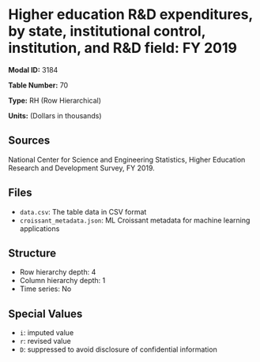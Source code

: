 # Higher education R&D expenditures, by state, institutional control, institution, and R&D field: FY 2019

**Modal ID:** 3184

**Table Number:** 70

**Type:** RH (Row Hierarchical)

**Units:** (Dollars in thousands)

## Sources

National Center for Science and Engineering Statistics, Higher Education Research and Development Survey, FY 2019.

## Files

- `data.csv`: The table data in CSV format
- `croissant_metadata.json`: ML Croissant metadata for machine learning applications

## Structure

- Row hierarchy depth: 4
- Column hierarchy depth: 1
- Time series: No

## Special Values

- `i`: imputed value
- `r`: revised value
- `D`: suppressed to avoid disclosure of confidential information
